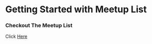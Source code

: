 # Getting Started with Meetup List


### Checkout The Meetup List
Click [Here](https://wonderful-queijadas-ffd2f5.netlify.app/)

